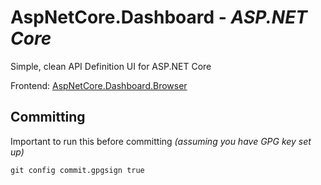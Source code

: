 ﻿# AspNetCore.Dashboard - _ASP.NET Core_

Simple, clean API Definition UI for ASP.NET Core

Frontend: [AspNetCore.Dashboard.Browser](https://github.com/MathiasFrost/AspNetCore.Dashboard.Browser)

## Committing

Important to run this before committing _(assuming you have GPG key set up)_

```shell
git config commit.gpgsign true
```